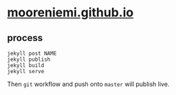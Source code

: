# [mooreniemi.github.io](http://mooreniemi.github.io/)

## process

```
jekyll post NAME
jekyll publish
jekyll build
jekyll serve
```

Then `git` workflow and push onto `master` will publish live.
